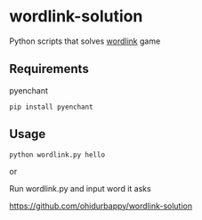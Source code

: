 # wordlink-solution

<p>Python scripts that solves <a href="https://play.google.com/store/apps/details?id=com.word.puzzle.game.connect&hl=en">wordlink</a> game</p>

## Requirements

 pyenchant

 <code>pip install pyenchant</code>

## Usage

<code>python wordlink.py hello</code>

or 

Run wordlink.py and input word it asks


<a href="https://github.com/ohidurbappy/wordlink-solution">https://github.com/ohidurbappy/wordlink-solution</a>